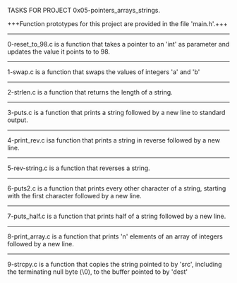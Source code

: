TASKS FOR PROJECT 0x05-pointers_arrays_strings.

+++Function prototypes for this project are provided in the file 'main.h'.+++

---

0-reset_to_98.c is a function that takes a pointer to an 'int' as parameter and updates the value it points to to 98.

---

1-swap.c is a function that swaps the values of integers 'a' and 'b'

---

2-strlen.c is a function that returns the length of a string.

---

3-puts.c is a function that prints a string followed by a new line to standard output.

---

4-print_rev.c isa function that prints a string in reverse followed by a new line.

---

5-rev-string.c is a function that reverses a string.

---

6-puts2.c is a function that prints every other character of a string, starting with the first character followed by a new line.

---

7-puts_half.c is a function that prints half of a string followed by a new line.

---

8-print_array.c is a function that prints 'n' elements of an array of integers followed by a new line.

---

9-strcpy.c is a function that copies the string pointed to by 'src', including the terminating null byte (\0), to the buffer pointed to by 'dest'

